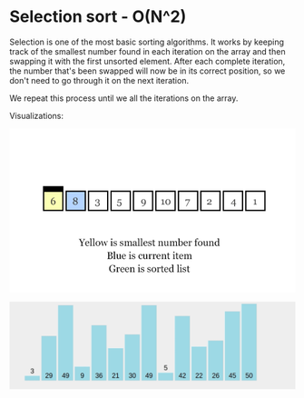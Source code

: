 # Selection sort - O(N^2)

Selection is one of the most basic sorting algorithms. It works by keeping track of the smallest number found in each iteration on the array and then swapping it with the first unsorted element. After each complete iteration, the number that's been swapped will now be in its correct position, so we don't need to go through it on the next iteration.

We repeat this process until we  all the iterations on the array.

Visualizations:

![alt text](../../../extras/images/selection-sort.gif)

![alt text](../../../extras/images/selection-sort-2.gif)